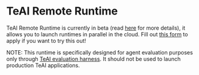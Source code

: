 # TeAI Remote Runtime

TeAI Remote Runtime is currently in beta (read [here](https://runtime.all-hands.dev/) for more details), it allows you to launch runtimes in parallel in the cloud.
Fill out [this form](https://docs.google.com/forms/d/e/1FAIpQLSckVz_JFwg2_mOxNZjCtr7aoBFI2Mwdan3f75J_TrdMS1JV2g/viewform) to apply if you want to try this out!

NOTE: This runtime is specifically designed for agent evaluation purposes only through [TeAI evaluation harness](https://github.com/All-Hands-AI/TeAI/tree/main/evaluation). It should not be used to launch production TeAI applications.

